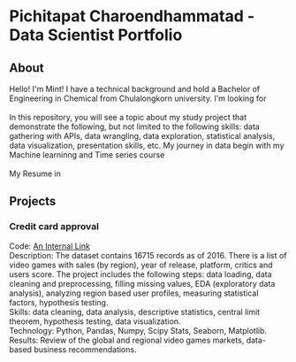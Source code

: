 # Pichitapat Charoendhammatad - Data Scientist Portfolio
## About
Hello!  I'm Mint! I have a technical background and hold a Bachelor of Engineering in Chemical from Chulalongkorn university. I'm looking for  \
\
In this repository, you will see a topic about my study project that demonstrate the following, but not limited to the following skills: 
data gathering with APIs, data wrangling, data exploration, statistical analysis, data visualization, presentation skills, etc. My journey in data begin with my
Machine learninng and Time series course \
\
My Resume in 
## Projects
### Credit card approval 
Code: [An Internal Link](/guides/content/editing-an-existing-page) \
Description: The dataset contains 16715 records as of 2016. There is a list of video games with sales (by region), year of release, platform, critics and users score. The project includes the following steps: data loading, data cleaning and preprocessing, filling missing values, EDA (exploratory data analysis), analyzing region based user profiles, measuring statistical factors, hypothesis testing.\
Skills: data cleaning, data analysis, descriptive statistics, central limit theorem, hypothesis testing, data visualization. \
Technology: Python, Pandas, Numpy, Scipy Stats, Seaborn, Matplotlib.\
Results: Review of the global and regional video games markets, data-based business recommendations.
